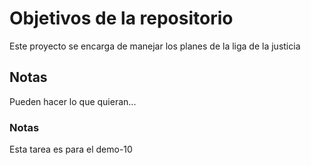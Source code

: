 # Objetivos de la repositorio

Este proyecto se encarga de manejar los planes de la liga de la justicia


## Notas
Pueden hacer lo que quieran...

### Notas 
Esta tarea es para el demo-10
